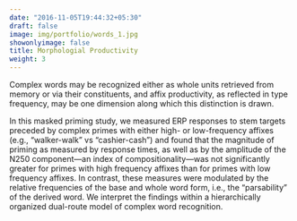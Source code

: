 ```yaml
---
date: "2016-11-05T19:44:32+05:30"
draft: false
image: img/portfolio/words_1.jpg
showonlyimage: false
title: Morphologial Productivity
weight: 3
---
```


Complex words may be recognized either as whole units retrieved from memory or via their constituents, and affix productivity, as reflected in type frequency, may be one dimension along which this distinction is drawn. 

<!--more-->

In this masked priming study, we measured ERP responses to stem targets preceded by complex primes with either high- or low-frequency affixes (e.g., “walker-walk” vs “cashier-cash”) and found that the magnitude of priming as measured by response times, as well as by the amplitude of the N250 component—an index of compositionality—was not significantly greater for primes with high frequency affixes than for primes with low frequency affixes. In contrast, these measures were modulated by the relative frequencies of the base and whole word form, i.e., the “parsability” of the derived word. We interpret the findings within a hierarchically organized dual-route model of complex word recognition. 

